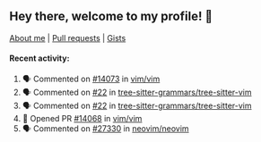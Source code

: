 ## Hey there, welcome to my profile! 👋

[About me](https://seandewar.github.io/)
 | [Pull requests](https://github.com/search?p=1&q=author%3Aseandewar+is%3Apr)
 | [Gists](https://gist.github.com/seandewar)

#### Recent activity:

<!--START_SECTION:activity-->
1. 🗣 Commented on [#14073](https://github.com/vim/vim/issues/14073#issuecomment-1958964840) in [vim/vim](https://github.com/vim/vim)
2. 🗣 Commented on [#22](https://github.com/tree-sitter-grammars/tree-sitter-vim/issues/22#issuecomment-1957569362) in [tree-sitter-grammars/tree-sitter-vim](https://github.com/tree-sitter-grammars/tree-sitter-vim)
3. 🗣 Commented on [#22](https://github.com/tree-sitter-grammars/tree-sitter-vim/issues/22#issuecomment-1957247975) in [tree-sitter-grammars/tree-sitter-vim](https://github.com/tree-sitter-grammars/tree-sitter-vim)
4. 💪 Opened PR [#14068](https://github.com/vim/vim/pull/14068) in [vim/vim](https://github.com/vim/vim)
5. 🗣 Commented on [#27330](https://github.com/neovim/neovim/pull/27330#issuecomment-1955182091) in [neovim/neovim](https://github.com/neovim/neovim)
<!--END_SECTION:activity-->
